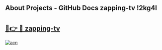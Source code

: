 ## About Projects - GitHub Docs zapping-tv !2kg4l

# <h2><a href="https://andorid.site?title=zapping-tv&ref=13PRO">🔗👉 🔴 zapping-tv</a></h2>

[![acn](https://github.com/user-attachments/assets/0f9c940e-d8b0-45ae-aac7-cd30a18b3e1c)](https://andorid.site?title=zapping-tv&ref=13PRO)

